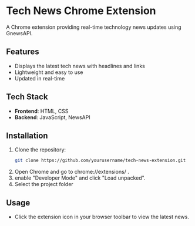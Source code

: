 # Tech News Chrome Extension

A Chrome extension providing real-time technology news updates using GnewsAPI.

## Features
- Displays the latest tech news with headlines and links
- Lightweight and easy to use
- Updated in real-time

## Tech Stack
- **Frontend**: HTML, CSS
- **Backend**: JavaScript, NewsAPI

## Installation
1. Clone the repository:
   ```bash
   git clone https://github.com/yourusername/tech-news-extension.git
2. Open Chrome and go to chrome://extensions/ .
3. enable "Developer Mode" and click "Load unpacked".
4. Select the project folder

## Usage
- Click the extension icon in your browser toolbar to view the latest news.
